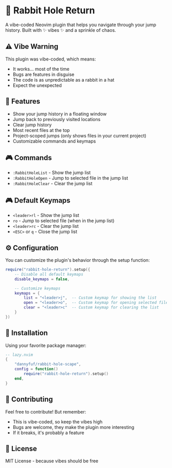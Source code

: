 # 🐰 Rabbit Hole Return

A vibe-coded Neovim plugin that helps you navigate through your jump history. Built with ✨ vibes ✨ and a sprinkle of chaos.

## ⚠️ Vibe Warning

This plugin was vibe-coded, which means:
- It works... most of the time
- Bugs are features in disguise
- The code is as unpredictable as a rabbit in a hat
- Expect the unexpected

## 🎯 Features

- Show your jump history in a floating window
- Jump back to previously visited locations
- Clear jump history
- Most recent files at the top
- Project-scoped jumps (only shows files in your current project)
- Customizable commands and keymaps

## 🎮 Commands

- `:RabbitHoleList` - Show the jump list
- `:RabbitHoleOpen` - Jump to selected file in the jump list
- `:RabbitHoleClear` - Clear the jump list

## 🎮 Default Keymaps

- `<leader>rl` - Show the jump list
- `ro` - Jump to selected file (when in the jump list)
- `<leader>rc` - Clear the jump list
- `<ESC>` or `q` - Close the jump list

## ⚙️ Configuration

You can customize the plugin's behavior through the setup function:

```lua
require("rabbit-hole-return").setup({
    -- Disable all default keymaps
    disable_keymaps = false,

    -- Customize keymaps
    keymaps = {
        list = "<leader>j",  -- Custom keymap for showing the list
        open = "<leader>o",  -- Custom keymap for opening selected file
        clear = "<leader>c"  -- Custom keymap for clearing the list
    }
})
```

## 🚀 Installation

Using your favorite package manager:

```lua
-- lazy.nvim
{
    "dannyfuf/rabbit-hole-scape",
    config = function()
        require("rabbit-hole-return").setup()
    end,
}
```

## 🤝 Contributing

Feel free to contribute! But remember:
- This is vibe-coded, so keep the vibes high
- Bugs are welcome, they make the plugin more interesting
- If it breaks, it's probably a feature

## 📝 License

MIT License - because vibes should be free 
